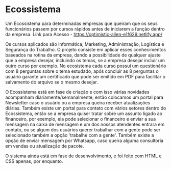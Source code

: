 # Ecossistema
Um Ecossistema para determinadas empresas que queiram que os seus funcionários passem por cursos rápidos antes de iniciarem a função dentro da empresa.
Link para Acesso - https://optimistic-allen-e1f629.netlify.app/

Os cursos aplicados são Informática, Marketing, Administração, Logística e Segurança do Trabalho. O projeto consiste em aplicar esses conhecimentos baseados na rotina da empresa, dando a possibilidade de qualquer ajuste que a empresa desejar, incluindo os temas, se a empresa desejar incluir um outro curso por exemplo. No ecosistema cada curso possuí um questionário com 8 perguntas sobre o tema estudado, após concluir as 8 perguntas o usuário garante um certificado que pode ser emitido em PDF para facilitar o salvamento do arquivo se o mesmo desejar.

O Ecossistema está em fase de criação e com isso várias novidades acompanham diariamente/semanalmente, então colocamos um portal para Newsletter caso o usuário ou a empresa queira receber atualizações diárias. Também existe um portal para contato com vários setores dentro do Ecossistema, então se a empresa quiser tratar sobre um assunto ligado ao financeiro, por exemplo, ela pode selecionar o financeiro e enviar a sua mensagem na caixa de mensagem e um dos nossos atendentes entrara em contato, ou se algum dos usuários querer trabalhar com a gente pode ser selecionado também a opção 'trabalhe com a gente'. Também existe a opção de enviar mensagem por Whatsapp, caso queira alguma consultoria em vendas ou atualização de pacote.

O sistema ainda está em fase de desenvolvimento, e foi feito com HTML e CSS apenas, por enquanto.
